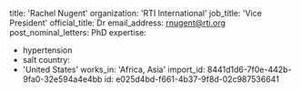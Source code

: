 title: 'Rachel Nugent'
organization: 'RTI International'
job_title: 'Vice President'
official_title: Dr
email_address: rnugent@rti.org
post_nominal_letters: PhD
expertise:
  - hypertension
  - salt
country:
  - 'United States'
works_in: 'Africa, Asia'
import_id: 8441d1d6-7f0e-442b-9fa0-32e594a4e4bb
id: e025d4bd-f661-4b37-9f8d-02c987536641
